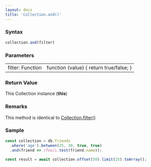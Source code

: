 ```yaml
---
layout: docs
title: 'Collection.and()'
---
```

### Syntax

```javascript
collection.and(filter)
```

### Parameters

<table>
<tr><td>filter: Function</td><td>function (value) { return true/false; }</td></tr>
</table>

### Return Value

This Collection instance (**this**)

### Remarks

This method is identical to [Collection.filter()](/docs/Collection/Collection.filter())

### Sample

```javascript
const collection = db.friends
  .where('age').between(25, 30, true, true)
  .and(friend => /foo/i.test(friend.name));
  
const result = await collection.offset(50).limit(25).toArray();
```
